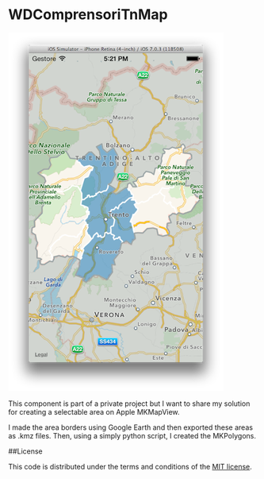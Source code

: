 WDComprensoriTnMap
======
![Screenshot](Media/Screenshot.png)

This component is part of a private project but I want to share my solution for creating a selectable area on Apple MKMapView.

I made the area borders using Google Earth and then exported these areas as .kmz files. Then, using a simply python script, I created the MKPolygons.

##License

This code is distributed under the terms and conditions of the [MIT license](LICENSE). 